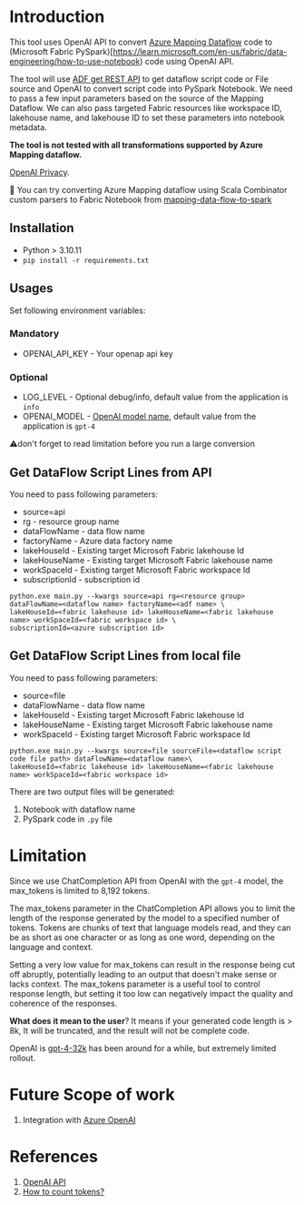 # Introduction

This tool uses OpenAI API to
convert [Azure Mapping Dataflow](https://learn.microsoft.com/en-us/azure/data-factory/concepts-data-flow-overview) code
to (Microsoft Fabric PySpark)[https://learn.microsoft.com/en-us/fabric/data-engineering/how-to-use-notebook) code using
OpenAI API.

The tool will use [ADF get REST API](https://learn.microsoft.com/en-us/rest/api/datafactory/pipelines/get?tabs=HTTP) to
get dataflow script code or File source and OpenAI to convert script code into PySpark Notebook.
We need to pass a few input parameters based on the source of the Mapping Dataflow.
We can also pass targeted Fabric resources like workspace ID, lakehouse name, and lakehouse ID to set these parameters
into notebook metadata.

**The tool is not tested with all transformations supported by Azure Mapping dataflow.**

[OpenAI Privacy](https://openai.com/enterprise-privacy).

:information_desk_person: You can try converting Azure Mapping dataflow using Scala Combinator custom parsers to Fabric Notebook from [mapping-data-flow-to-spark](https://github.com/sethiaarun/mapping-data-flow-to-spark)

## Installation

- Python > 3.10.11
- ```pip install -r requirements.txt```

## Usages

Set following environment variables:

### Mandatory

- OPENAI_API_KEY - Your openap api key

### Optional

- LOG_LEVEL - Optional debug/info, default value from the application is `info`
- OPENAI_MODEL - [OpenAI model name](https://platform.openai.com/docs/models), default value from the application
  is `gpt-4`

:warning:don't forget to read limitation before you run a large conversion

## Get DataFlow Script Lines from API

You need to pass following parameters:

- source=api
- rg - resource group name
- dataFlowName - data flow name
- factoryName - Azure data factory name
- lakeHouseId - Existing target Microsoft Fabric lakehouse Id
- lakeHouseName - Existing target Microsoft Fabric lakehouse name
- workSpaceId - Existing target Microsoft Fabric workspace Id
- subscriptionId - subscription id

```
python.exe main.py --kwargs source=api rg=<resource group> dataFlowName=<dataflow name> factoryName=<adf name> \
lakeHouseId=<fabric lakehouse id> lakeHouseName=<fabric lakehouse name> workSpaceId=<fabric workspace id> \
subscriptionId=<azure subscription id> 
```

## Get DataFlow Script Lines from local file

You need to pass following parameters:

- source=file
- dataFlowName - data flow name
- lakeHouseId - Existing target Microsoft Fabric lakehouse Id
- lakeHouseName - Existing target Microsoft Fabric lakehouse name
- workSpaceId - Existing target Microsoft Fabric workspace Id

```
python.exe main.py --kwargs source=file sourceFile=<dataflow script code file path> dataFlowName=<dataflow name>\
lakeHouseId=<fabric lakehouse id> lakeHouseName=<fabric lakehouse name> workSpaceId=<fabric workspace id>
```

There are two output files will be generated:

1. Notebook with dataflow name
2. PySpark code in `.py` file

# Limitation

Since we use ChatCompletion API from OpenAI with the `gpt-4` model, the max_tokens is limited to 8,192 tokens.

The max_tokens parameter in the ChatCompletion API allows you to limit the length of the response generated by
the model to a specified number of tokens. Tokens are chunks of text that language models read,
and they can be as short as one character or as long as one word, depending on the language and context.

Setting a very low value for max_tokens can result in the response being cut off abruptly, potentially leading to
an output that doesn't make sense or lacks context. The max_tokens parameter is a useful tool to control response
length, but setting it too low can negatively impact the quality and coherence of the responses.

**What does it mean to the user**? It means if your generated code length is > 8k, It will be truncated, and the result
will not be complete code.

OpenAI is [gpt-4-32k](https://help.openai.com/en/articles/7102672-how-can-i-access-gpt-4) has been around for a while,
but extremely limited rollout.

# Future Scope of work

1. Integration with [Azure OpenAI](https://azure.microsoft.com/en-us/products/ai-services/openai-service-b)

# References

1. [OpenAI API](https://platform.openai.com/docs/introduction)
2. [How to count
   tokens?](https://github.com/openai/openai-cookbook/blob/main/examples/How_to_count_tokens_with_tiktoken.ipynb)


